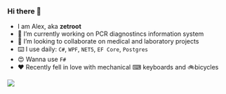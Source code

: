 ### Hi there 👋
- I am Alex, aka **zetroot**
- 🔭 I’m currently working on PCR diagnostincs information system
- 👯 I’m looking to collaborate on medical and laboratory projects
- ⌨️ I use daily: `C#`, `WPF`, `NET5`, `EF Core`, `Postgres`
- 😍 Wanna use `F#`
- ❤ Recently fell in love with mechanical ⌨ keyboards and 🚲bicycles

[![](https://github-readme-stats.vercel.app/api?username=zetroot&show_icons=true&count_private=true&theme=merko)](https://github.com/zetroot)
